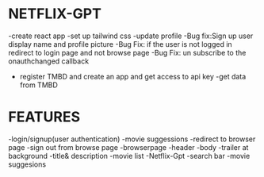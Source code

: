 # NETFLIX-GPT
-create react app
-set up tailwind css
-update profile
-Bug fix:Sign up user display name and profile picture
-Bug Fix: if the user is not logged in redirect to login page and not browse page
-Bug Fix: un subscribe to the onauthchanged callback
- register TMBD and create an app and get access to api key
-get data from TMBD    

# FEATURES
-login/signup(user authentication)
  -movie suggessions
  -redirect to browser page
  -sign out from browse page
-browserpage
  -header
  -body
   -trailer at background
   -title& description
   -movie list
-Netflix-Gpt
   -search bar
   -movie suggesions